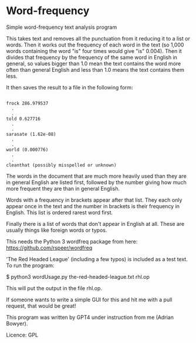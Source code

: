 # Word-frequency

Simple word-frequency text analysis program

 This takes text and removes all the punctuation from it reducing it to a list or words.
Then it works out the frequency of each word in the text (so 1,000 words containing the word "is" four
times would give "is" 0.004). Then it divides that frequency by the frequency of the same word
in English in general, so values bigger than 1.0 mean the text contains the word more often than general English
and less than 1.0 means the text contains them less.

It then saves the result to a file in the following form:

```

frock 286.979537
  .
  .
told 0.627716
  .
  .
sarasate (1.62e-08)
  .
  .
world (0.000776)
  .
  .
cleanthat (possibly misspelled or unknown)

```

The words in the document that are much more heavily used than they are in general English are listed
first, followed by the number giving how much more frequent they are than in general English.

Words with a frequency in brackets appear after that list. They each only appear once in the text
and the number in brackets is their frequency in English. This list is ordered rarest word first.

Finally there is a list of words that don't appear in English at all. These are usually things like foreign words
or typos.

This needs the Python 3 wordfreq package from here: https://github.com/rspeer/wordfreq

'The Red Headed League' (including a few typos) is included as a test text. To run the program:

$ python3 wordUsage.py the-red-headed-league.txt rhl.op

This will put the output in the file rhl.op.

If someone wants to write a simple GUI for this and hit me with a pull request, that would be great!

This program was written by GPT4 under instruction from me (Adrian Bowyer).

Licence: GPL


